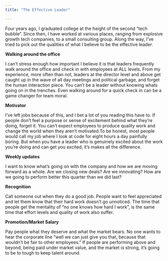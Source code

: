 ```yaml
---
title: "The Effective Leader"

---
```

Four years ago, I graduated college at the height of the second “tech bubble”. Since then, I have worked at various places, ranging from explosive growth tech companies, to a small consulting group. Along the way, I’ve tried to pick out the qualities of what I believe to be the effective leader.

**Walking around the office**

I can’t stress enough how important I believe it is that leaders frequently walk around the office and check in with employees at ALL levels. From my experience, more often than not, leaders at the director level and above get caught up in the wave of all day meetings and political garbage, and forget the human interaction piece. You can’t be a leader without knowing whats going on in the trenches. Even walking around for a quick check in can be a game changer for team moral.

**Motivator**

I’ve left jobs because of this, and I bet a lot of you reading this have to. If people don’t feel a purpose or sense of excitement behind what they’re doing, forget it. You can’t expect employees to produce quality work and change the world when they aren’t motivated.To be honest, most people would call my job where I look at code for eight hours a day painfully boring. But when you have a leader who is genuinely excited about the work you’re doing and can get you excited, it’s makes all the difference.

**Weekly updates**

I want to know what’s going on with the company and how we are moving forward as a whole. Are we closing new deals? Are we innovating? How are we going to perform better this quarter than we did last? 

**Recognition**

Call someone out when they do a good job.  People want to feel appreciated and let them know that their hard work doesn’t go unnoticed.  The time that people get the mentality of “no one knows how hard I work”, is the same time that effort levels and quality of work also suffer.

**Promotion/Market Salary**

Pay people what they deserve and what the market bears. No one wants to hear the corporate line “well we can just give you that, because that wouldn’t be fair to other employees.”  If people are performing above and beyond, being paid under market value, and the market is strong, it’s going to be to tough to keep talent around.

